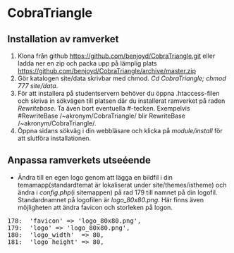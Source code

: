 CobraTriangle
=============

Installation av ramverket
-------------------------

1. Klona från github https://github.com/benjoyd/CobraTriangle.git eller ladda ner en zip och packa upp på lämplig plats https://github.com/benjoyd/CobraTriangle/archive/master.zip
2. Gör katalogen site/data skrivbar med chmod. *Cd CobraTriangle; chmod 777 site/data*.
3. För att installera på studentservern behöver du öppna .htaccess-filen och skriva in sökvägen till platsen där du installerat ramverket på raden *Rewritebase*. Ta även bort eventuella #-tecken. Exempelvis #RewriteBase /~akronym/CobraTriangle/ blir RewriteBase /~akronym/CobraTriangle/.
4. Öppna sidans sökväg i din webbläsare och klicka på *module/install* för att slutföra installationen.

Anpassa ramverkets utseéende
----------------------------

+ Ändra till en egen logo genom att lägga en bildfil i din temamapp(standardtemat är lokaliserat under site/themes/istheme) och ändra i *config.php*(i sitemappen) på rad 179 till namnet på din logofil. Standardnamnet på logofilen är *logo_80x80.png*. Här finns även möjligheten att ändra favicon och storleken på logon.
<pre>
178:  'favicon' => 'logo_80x80.png',
179:  'logo' => 'logo_80x80.png',
180:  'logo_width'  => 80,
181:  'logo_height' => 80,
</pre>